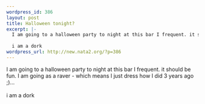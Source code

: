 ```yaml
--- 
wordpress_id: 386
layout: post
title: Halloween tonight?
excerpt: |-
  I am going to a halloween party to night at this bar I frequent. it should be fun. I am going as a raver - which means I just dress how I did 3 years ago ;)... 
  
  i am a dork
wordpress_url: http://new.nata2.org/?p=386
---
```

I am going to a halloween party to night at this bar I frequent. it should be fun. I am going as a raver - which means I just dress how I did 3 years ago ;)... 
<br/><br/>
i am a dork
